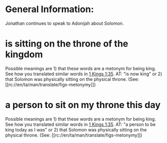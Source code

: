 # General Information:

Jonathan continues to speak to Adonijah about Solomon.

# is sitting on the throne of the kingdom

Possible meanings are 1) that these words are a metonym for being king. See how you translated similar words in [1 Kings 1:35](./35.md). AT: "is now king" or 2) that Solomon was physically sitting on the physical throne. (See: [[rc://en/ta/man/translate/figs-metonymy]])

# a person to sit on my throne this day

Possible meanings are 1) that these words are a metonym for being king. See how you translated similar words in [1 Kings 1:35](./35.md). AT: "a person to be king today as I was" or 2) that Solomon was physically sitting on the physical throne. (See: [[rc://en/ta/man/translate/figs-metonymy]])